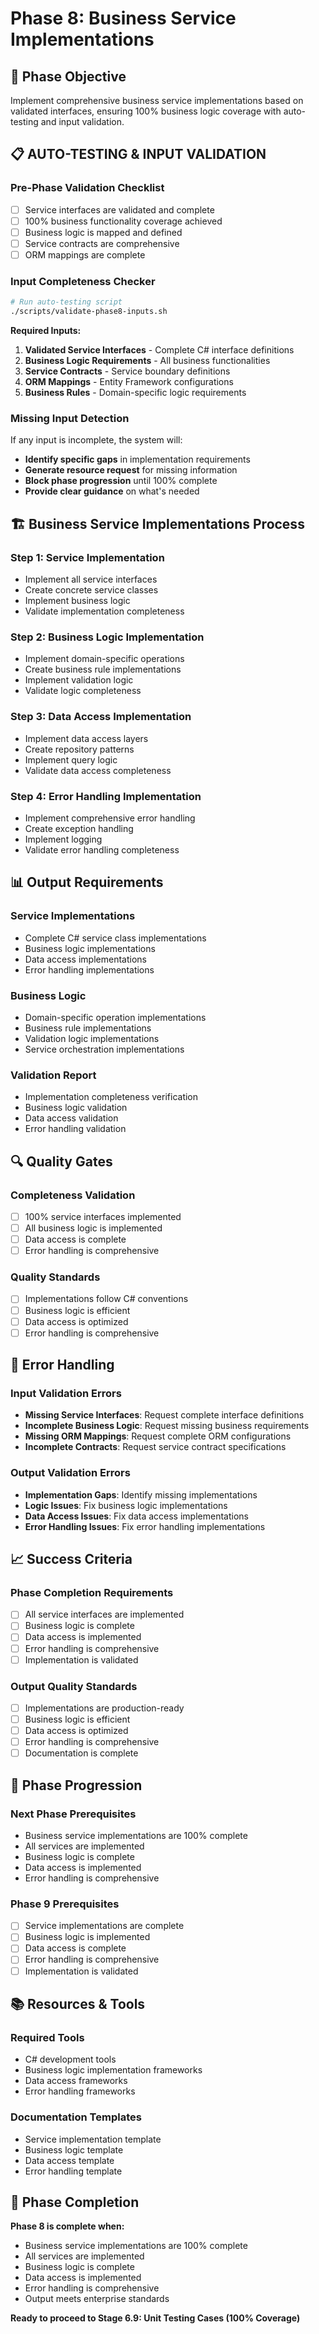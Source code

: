 # Phase 8: Business Service Implementations

## 🎯 **Phase Objective**
Implement comprehensive business service implementations based on validated interfaces, ensuring 100% business logic coverage with auto-testing and input validation.

## 📋 **AUTO-TESTING & INPUT VALIDATION**

### **Pre-Phase Validation Checklist**
- [ ] Service interfaces are validated and complete
- [ ] 100% business functionality coverage achieved
- [ ] Business logic is mapped and defined
- [ ] Service contracts are comprehensive
- [ ] ORM mappings are complete

### **Input Completeness Checker**
```bash
# Run auto-testing script
./scripts/validate-phase8-inputs.sh
```

**Required Inputs:**
1. **Validated Service Interfaces** - Complete C# interface definitions
2. **Business Logic Requirements** - All business functionalities
3. **Service Contracts** - Service boundary definitions
4. **ORM Mappings** - Entity Framework configurations
5. **Business Rules** - Domain-specific logic requirements

### **Missing Input Detection**
If any input is incomplete, the system will:
- **Identify specific gaps** in implementation requirements
- **Generate resource request** for missing information
- **Block phase progression** until 100% complete
- **Provide clear guidance** on what's needed

## 🏗️ **Business Service Implementations Process**

### **Step 1: Service Implementation**
- Implement all service interfaces
- Create concrete service classes
- Implement business logic
- Validate implementation completeness

### **Step 2: Business Logic Implementation**
- Implement domain-specific operations
- Create business rule implementations
- Implement validation logic
- Validate logic completeness

### **Step 3: Data Access Implementation**
- Implement data access layers
- Create repository patterns
- Implement query logic
- Validate data access completeness

### **Step 4: Error Handling Implementation**
- Implement comprehensive error handling
- Create exception handling
- Implement logging
- Validate error handling completeness

## 📊 **Output Requirements**

### **Service Implementations**
- Complete C# service class implementations
- Business logic implementations
- Data access implementations
- Error handling implementations

### **Business Logic**
- Domain-specific operation implementations
- Business rule implementations
- Validation logic implementations
- Service orchestration implementations

### **Validation Report**
- Implementation completeness verification
- Business logic validation
- Data access validation
- Error handling validation

## 🔍 **Quality Gates**

### **Completeness Validation**
- [ ] 100% service interfaces implemented
- [ ] All business logic is implemented
- [ ] Data access is complete
- [ ] Error handling is comprehensive

### **Quality Standards**
- [ ] Implementations follow C# conventions
- [ ] Business logic is efficient
- [ ] Data access is optimized
- [ ] Error handling is comprehensive

## 🚨 **Error Handling**

### **Input Validation Errors**
- **Missing Service Interfaces**: Request complete interface definitions
- **Incomplete Business Logic**: Request missing business requirements
- **Missing ORM Mappings**: Request complete ORM configurations
- **Incomplete Contracts**: Request service contract specifications

### **Output Validation Errors**
- **Implementation Gaps**: Identify missing implementations
- **Logic Issues**: Fix business logic implementations
- **Data Access Issues**: Fix data access implementations
- **Error Handling Issues**: Fix error handling implementations

## 📈 **Success Criteria**

### **Phase Completion Requirements**
- [ ] All service interfaces are implemented
- [ ] Business logic is complete
- [ ] Data access is implemented
- [ ] Error handling is comprehensive
- [ ] Implementation is validated

### **Output Quality Standards**
- [ ] Implementations are production-ready
- [ ] Business logic is efficient
- [ ] Data access is optimized
- [ ] Error handling is comprehensive
- [ ] Documentation is complete

## 🔄 **Phase Progression**

### **Next Phase Prerequisites**
- Business service implementations are 100% complete
- All services are implemented
- Business logic is complete
- Data access is implemented
- Error handling is comprehensive

### **Phase 9 Prerequisites**
- [ ] Service implementations are complete
- [ ] Business logic is implemented
- [ ] Data access is complete
- [ ] Error handling is comprehensive
- [ ] Implementation is validated

## 📚 **Resources & Tools**

### **Required Tools**
- C# development tools
- Business logic implementation frameworks
- Data access frameworks
- Error handling frameworks

### **Documentation Templates**
- Service implementation template
- Business logic template
- Data access template
- Error handling template

## 🎯 **Phase Completion**

**Phase 8 is complete when:**
- Business service implementations are 100% complete
- All services are implemented
- Business logic is complete
- Data access is implemented
- Error handling is comprehensive
- Output meets enterprise standards

**Ready to proceed to Stage 6.9: Unit Testing Cases (100% Coverage)**

